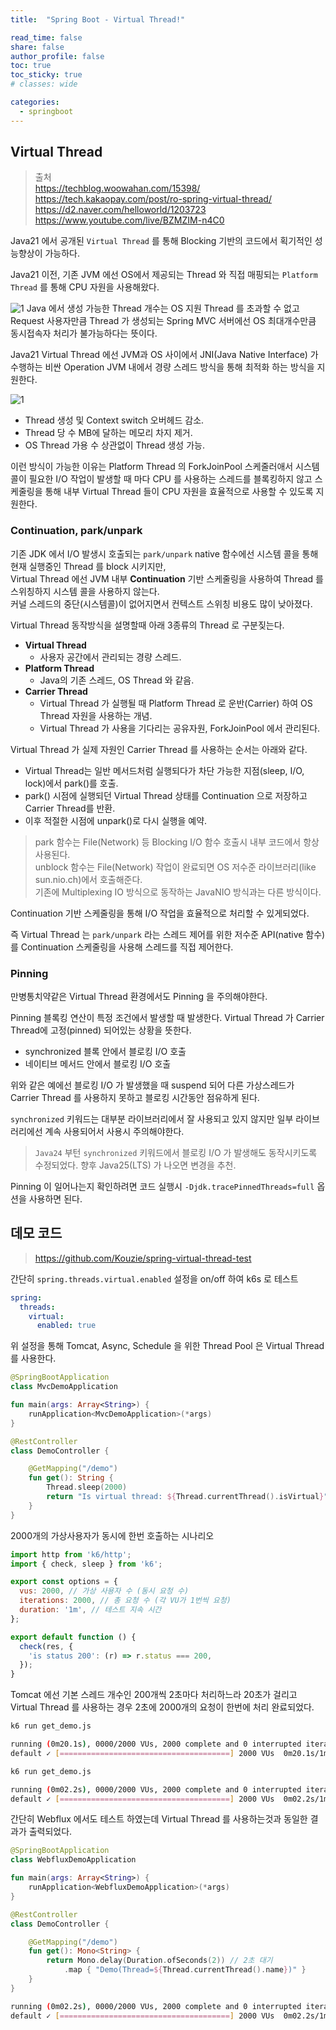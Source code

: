 ```yaml
---
title:  "Spring Boot - Virtual Thread!"

read_time: false
share: false
author_profile: false
toc: true
toc_sticky: true
# classes: wide

categories:
  - springboot
---
```


## Virtual Thread

> 출처  
> <https://techblog.woowahan.com/15398/>
> <https://tech.kakaopay.com/post/ro-spring-virtual-thread/>  
> <https://d2.naver.com/helloworld/1203723>  
> <https://www.youtube.com/live/BZMZIM-n4C0>  


Java21 에서 공개된 `Virtual Thread` 를 통해 Blocking 기반의 코드에서 획기적인 성능향상이 가능하다.  

Java21 이전, 기존 JVM 에선 OS에서 제공되는 Thread 와 직접 매핑되는 `Platform Thread` 를 통해 CPU 자원을 사용해왔다.  

![1](/assets/springboot/virtual_thread_1.png)
Java 에서 생성 가능한 Thread 개수는 OS 지원 Thread 를 초과할 수 없고 Request 사용자만큼 Thread 가 생성되는 Spring MVC 서버에선 OS 최대개수만큼 동시접속자 처리가 불가능하다는 뜻이다.  

Java21 Virtual Thread 에선 JVM과 OS 사이에서 JNI(Java Native Interface) 가 수행하는 비싼 Operation JVM 내에서 경량 스레드 방식을 통해 최적화 하는 방식을 지원한다.  

![1](/assets/springboot/virtual_thread_2.png)

- Thread 생성 및 Context switch 오버헤드 감소.  
- Thread 당 수 MB에 달하는 메모리 차지 제거.  
- OS Thread 가용 수 상관없이 Thread 생성 가능.  

이런 방식이 가능한 이유는 Platform Thread 의 ForkJoinPool 스케줄러애서 시스템콜이 필요한 I/O 작업이 발생할 때 마다 CPU 를 사용하는 스레드를 블록킹하지 않고 스케줄링을 통해 내부 Virtual Thread 들이 CPU 자원을 효율적으로 사용할 수 있도록 지원한다.  

### Continuation, park/unpark

기존 JDK 에서 I/O 발생시 호출되는 `park/unpark` native 함수에선 시스템 콜을 통해 현재 실행중인 Thread 를 block 시키지만,  
Virtual Thread 에선 JVM 내부 **Continuation** 기반 스케줄링을 사용하여 Thread 를 스위칭하지 시스템 콜을 사용하지 않는다.  
커널 스레드의 중단(시스템콜)이 없어지면서 컨텍스트 스위칭 비용도 많이 낮아졌다.  

Virtual Thread 동작방식을 설명할때 아래 3종류의 Thread 로 구분짖는다.  

- **Virtual Thread**  
  - 사용자 공간에서 관리되는 경량 스레드.
- **Platform Thread**  
  - Java의 기존 스레드, OS Thread 와 같음.  
- **Carrier Thread**  
  - Virtual Thread 가 실행될 때 Platform Thread 로 운반(Carrier) 하여 OS Thread 자원을 사용하는 개념.  
  - Virtual Thread 가 사용을 기다리는 공유자원, ForkJoinPool 에서 관리된다.  

Virtual Thread 가 실제 자원인 Carrier Thread 를 사용하는 순서는 아래와 같다.  

- Virtual Thread는 일반 메서드처럼 실행되다가 차단 가능한 지점(sleep, I/O, lock)에서 park()를 호출.  
- park() 시점에 실행되던 Virtual Thread 상태를 Continuation 으로 저장하고 Carrier Thread를 반환.
- 이후 적절한 시점에 unpark()로 다시 실행을 예약.  

> park 함수는 File(Network) 등 Blocking I/O 함수 호출시 내부 코드에서 항상 사용된다.  
> unblock 함수는 File(Network) 작업이 완료되면 OS 저수준 라이브러리(like sun.nio.ch)에서 호출해준다.  
> 기존에 Multiplexing IO 방식으로 동작하는 JavaNIO 방식과는 다른 방식이다.  

Continuation 기반 스케줄링을 통해 I/O 작업을 효율적으로 처리할 수 있게되었다.  

즉 Virtual Thread 는 `park/unpark` 라는 스레드 제어를 위한 저수준 API(native 함수) 를 Continuation 스케줄링을 사용해 스레드를 직접 제어한다.  

### Pinning  

만병통치약같은 Virtual Thread 환경에서도 Pinning 을 주의해야한다.  

Pinning 블록킹 연산이 특정 조건에서 발생할 때 발생한다. Virtual Thread 가 Carrier Thread에 고정(pinned) 되어있는 상황을 뜻한다.  

- synchronized 블록 안에서 블로킹 I/O 호출  
- 네이티브 메서드 안에서 블로킹 I/O 호출  

위와 같은 예에선 블로킹 I/O 가 발생했을 때 suspend 되어 다른 가상스레드가 Carrier Thread 를 사용하지 못하고 블로킹 시간동안 점유하게 된다.  

`synchronized` 키워드는 대부분 라이브러리에서 잘 사용되고 있지 않지만 일부 라이브러리에선 계속 사용되어서 사용시 주의해야한다.  

> `Java24` 부턴 `synchronized` 키워드에서 블로킹 I/O 가 발생해도 동작시키도록 수정되었다. 향후 Java25(LTS) 가 나오면 변경을 추천.  

Pinning 이 일어나는지 확인하려면 코드 실행시 `-Djdk.tracePinnedThreads=full` 옵션을 사용하면 된다.  

## 데모 코드  

> <https://github.com/Kouzie/spring-virtual-thread-test>  

간단히 `spring.threads.virtual.enabled` 설정을 on/off 하여 k6s 로 테스트

```yaml
spring:
  threads:
    virtual:
      enabled: true
```

위 설정을 통해 Tomcat, Async, Schedule 을 위한 Thread Pool 은 Virtual Thread 를 사용한다.  

```kotlin
@SpringBootApplication
class MvcDemoApplication

fun main(args: Array<String>) {
    runApplication<MvcDemoApplication>(*args)
}

@RestController
class DemoController {

    @GetMapping("/demo")
    fun get(): String {
        Thread.sleep(2000)
        return "Is virtual thread: ${Thread.currentThread().isVirtual}"
    }
}
```

2000개의 가상사용자가 동시에 한번 호출하는 시나리오  

```js
import http from 'k6/http';
import { check, sleep } from 'k6';

export const options = {
  vus: 2000, // 가상 사용자 수 (동시 요청 수)
  iterations: 2000, // 총 요청 수 (각 VU가 1번씩 요청)
  duration: '1m', // 테스트 지속 시간
};

export default function () {
  check(res, {
    'is status 200': (r) => r.status === 200,
  });
}
```

Tomcat 에선 기본 스레드 개수인 200개씩 2초마다 처리하느라 20초가 걸리고  
Virtual Thread 를 사용하는 경우 2초에 2000개의 요청이 한번에 처리 완료되었다.  

```sh
k6 run get_demo.js

running (0m20.1s), 0000/2000 VUs, 2000 complete and 0 interrupted iterations
default ✓ [======================================] 2000 VUs  0m20.1s/1m0s  2000/2000 shared iters

k6 run get_demo.js

running (0m02.2s), 0000/2000 VUs, 2000 complete and 0 interrupted iterations
default ✓ [======================================] 2000 VUs  0m02.2s/1m0s  2000/2000 shared iters
```

간단히 Webflux 에서도 테스트 하였는데 Virtual Thread 를 사용하는것과 동일한 결과가 출력되었다.  

```kotlin
@SpringBootApplication
class WebfluxDemoApplication

fun main(args: Array<String>) {
    runApplication<WebfluxDemoApplication>(*args)
}

@RestController
class DemoController {

    @GetMapping("/demo")
    fun get(): Mono<String> {
        return Mono.delay(Duration.ofSeconds(2)) // 2초 대기
            .map { "Demo(Thread=${Thread.currentThread().name})" }
    }
}
```


```sh
running (0m02.2s), 0000/2000 VUs, 2000 complete and 0 interrupted iterations
default ✓ [======================================] 2000 VUs  0m02.2s/1m0s  2000/2000 shared iters
```